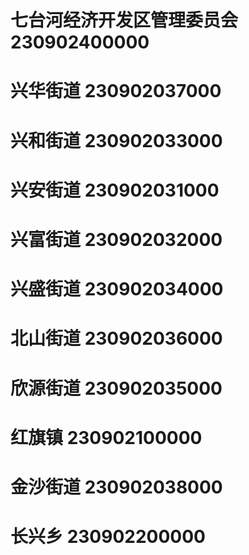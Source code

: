# 七台河经济开发区管理委员会 230902400000
# 兴华街道 230902037000
# 兴和街道 230902033000
# 兴安街道 230902031000
# 兴富街道 230902032000
# 兴盛街道 230902034000
# 北山街道 230902036000
# 欣源街道 230902035000
# 红旗镇 230902100000
# 金沙街道 230902038000
# 长兴乡 230902200000
